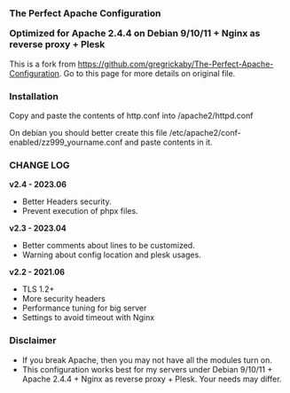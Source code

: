 <h3>The Perfect Apache Configuration

Optimized for Apache 2.4.4 on Debian 9/10/11 + Nginx as reverse proxy + Plesk</h3>
This is a fork from https://github.com/gregrickaby/The-Perfect-Apache-Configuration.
Go to this page for more details on original file.

<h3>Installation</h3>
Copy and paste the contents of http.conf into /apache2/httpd.conf

On debian you should better create this file /etc/apache2/conf-enabled/zz999_yourname.conf and paste contents in it.

<h3>CHANGE LOG</h3>

<strong>v2.4 - 2023.06</strong>
<ul>
  <li>Better Headers security.</li>
  <li>Prevent execution of phpx files.</li>
</ul>

<strong>v2.3 - 2023.04</strong>
<ul>
  <li>Better comments about lines to be customized.</li>
  <li>Warning about config location and plesk usages.</li>
</ul>

<strong>v2.2 - 2021.06</strong>
- TLS 1.2+
- More security headers
- Performance tuning for big server
- Settings to avoid timeout with Nginx

<h3>Disclaimer</h3>
<ul>
  <li>If you break Apache, then you may not have all the modules turn on.</li>
  <li>This configuration works best for my servers under Debian 9/10/11 + Apache 2.4.4 + Nginx as reverse proxy + Plesk. Your needs may differ.</li>
</ul>
